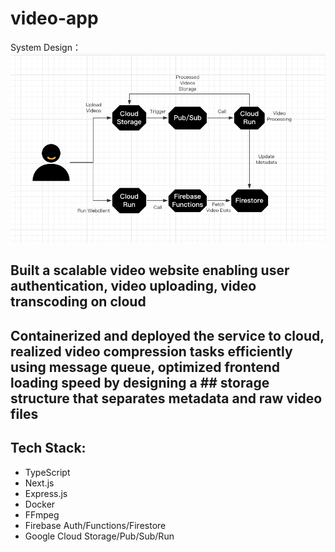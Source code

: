# video-app

System Design：
![Image](https://github.com/connorwang0901/video-app/blob/main/WeChat88bdf4782519bfe4e01e0262a7c79ef6.png)
## Built a scalable video website enabling user authentication, video uploading, video transcoding on cloud 
## Containerized and deployed the service to cloud, realized video compression tasks efficiently using message queue, optimized frontend loading speed by designing a ## storage structure that separates metadata and raw video files

## Tech Stack:
- TypeScript
- Next.js
- Express.js
- Docker
- FFmpeg
- Firebase Auth/Functions/Firestore
- Google Cloud Storage/Pub/Sub/Run

